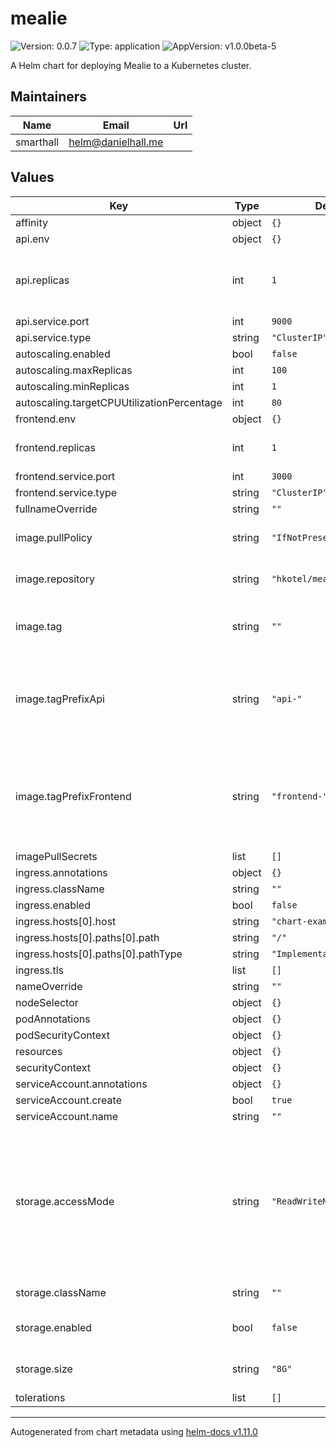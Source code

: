 # mealie

![Version: 0.0.7](https://img.shields.io/badge/Version-0.0.7-informational?style=flat-square) ![Type: application](https://img.shields.io/badge/Type-application-informational?style=flat-square) ![AppVersion: v1.0.0beta-5](https://img.shields.io/badge/AppVersion-v1.0.0beta--5-informational?style=flat-square)

A Helm chart for deploying Mealie to a Kubernetes cluster.

## Maintainers

| Name | Email | Url |
| ---- | ------ | --- |
| smarthall | <helm@danielhall.me> |  |

## Values

| Key | Type | Default | Description |
|-----|------|---------|-------------|
| affinity | object | `{}` |  |
| api.env | object | `{}` |  |
| api.replicas | int | `1` | The number of api replicas to run. Only set above 1 if using postgres |
| api.service.port | int | `9000` |  |
| api.service.type | string | `"ClusterIP"` |  |
| autoscaling.enabled | bool | `false` |  |
| autoscaling.maxReplicas | int | `100` |  |
| autoscaling.minReplicas | int | `1` |  |
| autoscaling.targetCPUUtilizationPercentage | int | `80` |  |
| frontend.env | object | `{}` |  |
| frontend.replicas | int | `1` | The number of frontend replicas to run |
| frontend.service.port | int | `3000` |  |
| frontend.service.type | string | `"ClusterIP"` |  |
| fullnameOverride | string | `""` |  |
| image.pullPolicy | string | `"IfNotPresent"` | The pull policy for mealie images |
| image.repository | string | `"hkotel/mealie"` | The repository for docker images to use |
| image.tag | string | `""` | Override the default app version with another version |
| image.tagPrefixApi | string | `"api-"` | The tag prefix for the API images. The app version number will be appended to this. |
| image.tagPrefixFrontend | string | `"frontend-"` | The tag prefix for the frontend docker images. The app version number will be appended to this. |
| imagePullSecrets | list | `[]` |  |
| ingress.annotations | object | `{}` |  |
| ingress.className | string | `""` |  |
| ingress.enabled | bool | `false` |  |
| ingress.hosts[0].host | string | `"chart-example.local"` |  |
| ingress.hosts[0].paths[0].path | string | `"/"` |  |
| ingress.hosts[0].paths[0].pathType | string | `"ImplementationSpecific"` |  |
| ingress.tls | list | `[]` |  |
| nameOverride | string | `""` |  |
| nodeSelector | object | `{}` |  |
| podAnnotations | object | `{}` |  |
| podSecurityContext | object | `{}` |  |
| resources | object | `{}` |  |
| securityContext | object | `{}` |  |
| serviceAccount.annotations | object | `{}` |  |
| serviceAccount.create | bool | `true` |  |
| serviceAccount.name | string | `""` |  |
| storage.accessMode | string | `"ReadWriteMany"` | The accessMode that is supported. If using ReadWriteMany multiple pods will be created. If using ReadWriteOnce a single pod will be used. |
| storage.className | string | `""` | The storage class to use |
| storage.enabled | bool | `false` | Enable storage that isn't emphemeral |
| storage.size | string | `"8G"` | The size of the storage to allocate |
| tolerations | list | `[]` |  |

----------------------------------------------
Autogenerated from chart metadata using [helm-docs v1.11.0](https://github.com/norwoodj/helm-docs/releases/v1.11.0)
